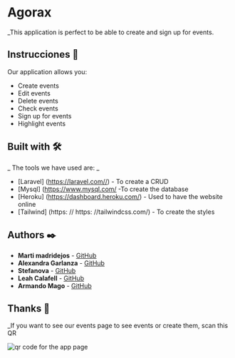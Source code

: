 # Agorax 

_This application is perfect to be able to create and sign up for events.

## Instrucciones 🚀

Our application allows you:
- Create events
- Edit events
- Delete events
- Check events
- Sign up for events
- Highlight events

## Built with 🛠️

_ The tools we have used are: _

* [Laravel] (https://laravel.com//) - To create a CRUD
* [Mysql] (https://www.mysql.com/ -To create the database
* [Heroku] (https://dashboard.heroku.com/) - Used to have the website online
* [Tailwind] (https: // https: //tailwindcss.com/) - To create the styles

## Authors ✒️

* **Marti madridejos** - [GitHub](#https://github.com/martindejos)
* **Alexandra Garlanza** - [GitHub](#https://github.com/MAlexGG)
* **Stefanova** - [GitHub](#https://github.com/snejana88)
* **Leah Calafell** - [GitHub](#https://github.com/leahcalafell97)
* **Armando Mago** - [GitHub](https://github.com/Armun4)

## Thanks 🎁

_If you want to see our events page to see events or create them, scan this QR

![qr code for the app page](<img src="frame.png" alt="QR">)